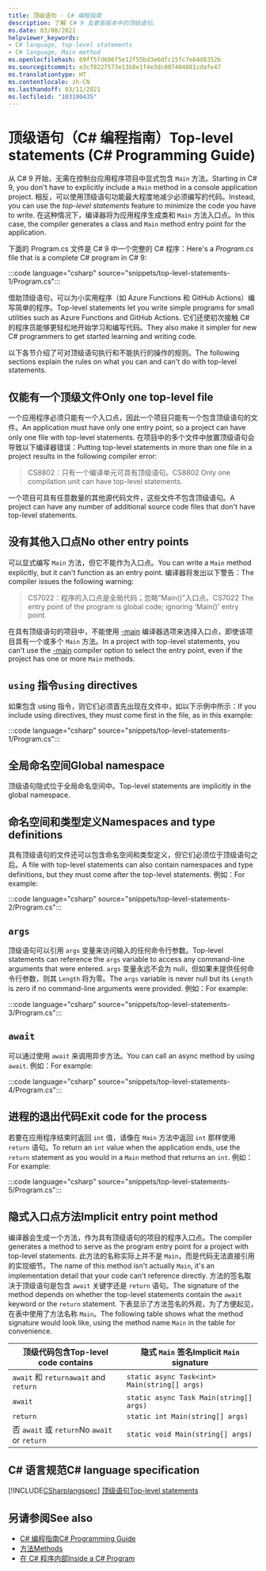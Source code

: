 ```yaml
---
title: 顶级语句 - C# 编程指南
description: 了解 C# 9 及更高版本中的顶级语句。
ms.date: 03/08/2021
helpviewer_keywords:
- C# language, top-level statements
- C# language, Main method
ms.openlocfilehash: 69ff5fd606f5e12f55bd3e6dfc15fc7e64d8352b
ms.sourcegitcommit: e3cf8227573e13b8e1f4e3dc007404881cdafe47
ms.translationtype: HT
ms.contentlocale: zh-CN
ms.lasthandoff: 03/11/2021
ms.locfileid: "103190435"
---
```

# <a name="top-level-statements-c-programming-guide"></a><span data-ttu-id="a1360-103">顶级语句（C# 编程指南）</span><span class="sxs-lookup"><span data-stu-id="a1360-103">Top-level statements (C# Programming Guide)</span></span>

<span data-ttu-id="a1360-104">从 C# 9 开始，无需在控制台应用程序项目中显式包含 `Main` 方法。</span><span class="sxs-lookup"><span data-stu-id="a1360-104">Starting in C# 9, you don't have to explicitly include a `Main` method in a console application project.</span></span> <span data-ttu-id="a1360-105">相反，可以使用顶级语句功能最大程度地减少必须编写的代码。</span><span class="sxs-lookup"><span data-stu-id="a1360-105">Instead, you can use the *top-level statements* feature to minimize the code you have to write.</span></span> <span data-ttu-id="a1360-106">在这种情况下，编译器将为应用程序生成类和 `Main` 方法入口点。</span><span class="sxs-lookup"><span data-stu-id="a1360-106">In this case, the compiler generates a class and `Main` method entry point for the application.</span></span>

<span data-ttu-id="a1360-107">下面的 Program.cs 文件是 C# 9 中一个完整的 C# 程序：</span><span class="sxs-lookup"><span data-stu-id="a1360-107">Here's a *Program.cs* file that is a complete C# program in C# 9:</span></span>

:::code language="csharp" source="snippets/top-level-statements-1/Program.cs":::

<span data-ttu-id="a1360-108">借助顶级语句，可以为小实用程序（如 Azure Functions 和 GitHub Actions）编写简单的程序。</span><span class="sxs-lookup"><span data-stu-id="a1360-108">Top-level statements let you write simple programs for small utilities such as Azure Functions and GitHub Actions.</span></span> <span data-ttu-id="a1360-109">它们还使初次接触 C# 的程序员能够更轻松地开始学习和编写代码。</span><span class="sxs-lookup"><span data-stu-id="a1360-109">They also make it simpler for new C# programmers to get started learning and writing code.</span></span>

<span data-ttu-id="a1360-110">以下各节介绍了可对顶级语句执行和不能执行的操作的规则。</span><span class="sxs-lookup"><span data-stu-id="a1360-110">The following sections explain the rules on what you can and can't do with top-level statements.</span></span>

## <a name="only-one-top-level-file"></a><span data-ttu-id="a1360-111">仅能有一个顶级文件</span><span class="sxs-lookup"><span data-stu-id="a1360-111">Only one top-level file</span></span>

<span data-ttu-id="a1360-112">一个应用程序必须只能有一个入口点，因此一个项目只能有一个包含顶级语句的文件。</span><span class="sxs-lookup"><span data-stu-id="a1360-112">An application must have only one entry point, so a project can have only one file with top-level statements.</span></span> <span data-ttu-id="a1360-113">在项目中的多个文件中放置顶级语句会导致以下编译器错误：</span><span class="sxs-lookup"><span data-stu-id="a1360-113">Putting top-level statements in more than one file in a project results in the following compiler error:</span></span>

> <span data-ttu-id="a1360-114">CS8802：只有一个编译单元可具有顶级语句。</span><span class="sxs-lookup"><span data-stu-id="a1360-114">CS8802 Only one compilation unit can have top-level statements.</span></span>

<span data-ttu-id="a1360-115">一个项目可具有任意数量的其他源代码文件，这些文件不包含顶级语句。</span><span class="sxs-lookup"><span data-stu-id="a1360-115">A project can have any number of additional source code files that don't have top-level statements.</span></span>

## <a name="no-other-entry-points"></a><span data-ttu-id="a1360-116">没有其他入口点</span><span class="sxs-lookup"><span data-stu-id="a1360-116">No other entry points</span></span>

<span data-ttu-id="a1360-117">可以显式编写 `Main` 方法，但它不能作为入口点。</span><span class="sxs-lookup"><span data-stu-id="a1360-117">You can write a `Main` method explicitly, but it can't function as an entry point.</span></span> <span data-ttu-id="a1360-118">编译器将发出以下警告：</span><span class="sxs-lookup"><span data-stu-id="a1360-118">The compiler issues the following warning:</span></span>

> <span data-ttu-id="a1360-119">CS7022：程序的入口点是全局代码；忽略“Main()”入口点。</span><span class="sxs-lookup"><span data-stu-id="a1360-119">CS7022 The entry point of the program is global code; ignoring 'Main()' entry point.</span></span>

<span data-ttu-id="a1360-120">在具有顶级语句的项目中，不能使用 [-main](../../language-reference/compiler-options/main-compiler-option.md) 编译器选项来选择入口点，即使该项目具有一个或多个 `Main` 方法。</span><span class="sxs-lookup"><span data-stu-id="a1360-120">In a project with top-level statements, you can't use the [-main](../../language-reference/compiler-options/main-compiler-option.md) compiler option to select the entry point, even if the project has one or more `Main` methods.</span></span>

## <a name="using-directives"></a><span data-ttu-id="a1360-121">`using` 指令</span><span class="sxs-lookup"><span data-stu-id="a1360-121">`using` directives</span></span>

<span data-ttu-id="a1360-122">如果包含 using 指令，则它们必须首先出现在文件中，如以下示例中所示：</span><span class="sxs-lookup"><span data-stu-id="a1360-122">If you include using directives, they must come first in the file, as in this example:</span></span>

:::code language="csharp" source="snippets/top-level-statements-1/Program.cs":::

## <a name="global-namespace"></a><span data-ttu-id="a1360-123">全局命名空间</span><span class="sxs-lookup"><span data-stu-id="a1360-123">Global namespace</span></span>

<span data-ttu-id="a1360-124">顶级语句隐式位于全局命名空间中。</span><span class="sxs-lookup"><span data-stu-id="a1360-124">Top-level statements are implicitly in the global namespace.</span></span>

## <a name="namespaces-and-type-definitions"></a><span data-ttu-id="a1360-125">命名空间和类型定义</span><span class="sxs-lookup"><span data-stu-id="a1360-125">Namespaces and type definitions</span></span>

<span data-ttu-id="a1360-126">具有顶级语句的文件还可以包含命名空间和类型定义，但它们必须位于顶级语句之后。</span><span class="sxs-lookup"><span data-stu-id="a1360-126">A file with top-level statements can also contain namespaces and type definitions, but they must come after the top-level statements.</span></span> <span data-ttu-id="a1360-127">例如：</span><span class="sxs-lookup"><span data-stu-id="a1360-127">For example:</span></span>

:::code language="csharp" source="snippets/top-level-statements-2/Program.cs":::

## `args`

<span data-ttu-id="a1360-128">顶级语句可以引用 `args` 变量来访问输入的任何命令行参数。</span><span class="sxs-lookup"><span data-stu-id="a1360-128">Top-level statements can reference the `args` variable to access any command-line arguments that were entered.</span></span> <span data-ttu-id="a1360-129">`args` 变量永远不会为 null，但如果未提供任何命令行参数，则其 `Length` 将为零。</span><span class="sxs-lookup"><span data-stu-id="a1360-129">The `args` variable is never null but its `Length` is zero if no command-line arguments were provided.</span></span> <span data-ttu-id="a1360-130">例如：</span><span class="sxs-lookup"><span data-stu-id="a1360-130">For example:</span></span>

:::code language="csharp" source="snippets/top-level-statements-3/Program.cs":::

## `await`

<span data-ttu-id="a1360-131">可以通过使用 `await` 来调用异步方法。</span><span class="sxs-lookup"><span data-stu-id="a1360-131">You can call an async method by using `await`.</span></span> <span data-ttu-id="a1360-132">例如：</span><span class="sxs-lookup"><span data-stu-id="a1360-132">For example:</span></span>

:::code language="csharp" source="snippets/top-level-statements-4/Program.cs":::

## <a name="exit-code-for-the-process"></a><span data-ttu-id="a1360-133">进程的退出代码</span><span class="sxs-lookup"><span data-stu-id="a1360-133">Exit code for the process</span></span>

<span data-ttu-id="a1360-134">若要在应用程序结束时返回 `int` 值，请像在 `Main` 方法中返回 `int` 那样使用 `return` 语句。</span><span class="sxs-lookup"><span data-stu-id="a1360-134">To return an `int` value when the application ends, use the `return` statement as you would in a `Main` method that returns an `int`.</span></span> <span data-ttu-id="a1360-135">例如：</span><span class="sxs-lookup"><span data-stu-id="a1360-135">For example:</span></span>

:::code language="csharp" source="snippets/top-level-statements-5/Program.cs":::

## <a name="implicit-entry-point-method"></a><span data-ttu-id="a1360-136">隐式入口点方法</span><span class="sxs-lookup"><span data-stu-id="a1360-136">Implicit entry point method</span></span>

<span data-ttu-id="a1360-137">编译器会生成一个方法，作为具有顶级语句的项目的程序入口点。</span><span class="sxs-lookup"><span data-stu-id="a1360-137">The compiler generates a method to serve as the program entry point for a project with top-level statements.</span></span> <span data-ttu-id="a1360-138">此方法的名称实际上并不是 `Main`，而是代码无法直接引用的实现细节。</span><span class="sxs-lookup"><span data-stu-id="a1360-138">The name of this method isn't actually `Main`, it's an implementation detail that your code can't reference directly.</span></span> <span data-ttu-id="a1360-139">方法的签名取决于顶级语句是包含 `await` 关键字还是 `return` 语句。</span><span class="sxs-lookup"><span data-stu-id="a1360-139">The signature of the method depends on whether the top-level statements contain the `await` keyword or the `return` statement.</span></span> <span data-ttu-id="a1360-140">下表显示了方法签名的外观，为了方便起见，在表中使用了方法名称 `Main`。</span><span class="sxs-lookup"><span data-stu-id="a1360-140">The following table shows what the method signature would look like, using the method name `Main` in the table for convenience.</span></span>

| <span data-ttu-id="a1360-141">顶级代码包含</span><span class="sxs-lookup"><span data-stu-id="a1360-141">Top-level code contains</span></span>| <span data-ttu-id="a1360-142">隐式 `Main` 签名</span><span class="sxs-lookup"><span data-stu-id="a1360-142">Implicit `Main` signature</span></span>                    |
|------------------------|----------------------------------------------|
| <span data-ttu-id="a1360-143">`await` 和 `return`</span><span class="sxs-lookup"><span data-stu-id="a1360-143">`await` and `return`</span></span>   | `static async Task<int> Main(string[] args)` |
| `await`                | `static async Task Main(string[] args)`      |
| `return`               | `static int Main(string[] args)`             |
| <span data-ttu-id="a1360-144">否 `await` 或 `return`</span><span class="sxs-lookup"><span data-stu-id="a1360-144">No `await` or `return`</span></span> | `static void Main(string[] args)`            |

## <a name="c-language-specification"></a><span data-ttu-id="a1360-145">C# 语言规范</span><span class="sxs-lookup"><span data-stu-id="a1360-145">C# language specification</span></span>

[!INCLUDE[CSharplangspec](~/includes/csharplangspec-md.md)]
[<span data-ttu-id="a1360-146">顶级语句</span><span class="sxs-lookup"><span data-stu-id="a1360-146">Top-level statements</span></span>](~/_csharplang/proposals/csharp-9.0/top-level-statements.md)

## <a name="see-also"></a><span data-ttu-id="a1360-147">另请参阅</span><span class="sxs-lookup"><span data-stu-id="a1360-147">See also</span></span>

- [<span data-ttu-id="a1360-148">C# 编程指南</span><span class="sxs-lookup"><span data-stu-id="a1360-148">C# Programming Guide</span></span>](../index.md)
- [<span data-ttu-id="a1360-149">方法</span><span class="sxs-lookup"><span data-stu-id="a1360-149">Methods</span></span>](../classes-and-structs/methods.md)
- [<span data-ttu-id="a1360-150">在 C# 程序内部</span><span class="sxs-lookup"><span data-stu-id="a1360-150">Inside a C# Program</span></span>](../inside-a-program/index.md)
